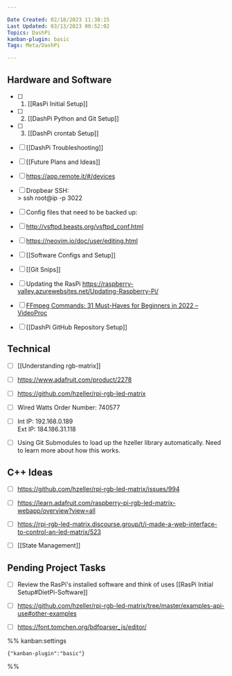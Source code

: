 ```yaml
---

Date Created: 02/18/2023 11:38:15
Last Updated: 03/13/2023 00:52:02
Topics: DashPi
kanban-plugin: basic
Tags: Meta/DashPi

---
```


## Hardware and Software

- [ ] 1. [[RasPi Initial Setup]]
- [ ] 2. [[DashPi Python and Git Setup]]
- [ ] 3. [[DashPi crontab Setup]]
- [ ] [[DashPi Troubleshooting]]
- [ ] [[Future Plans and Ideas]]
- [ ] https://app.remote.it/#/devices
- [ ] Dropbear SSH:<br>> ssh root@ip -p 3022
- [ ] Config files that need to be backed up:
- [ ] http://vsftpd.beasts.org/vsftpd_conf.html
- [ ] https://neovim.io/doc/user/editing.html
- [ ] [[Software Configs and Setup]]
- [ ] [[Git Snips]]
- [ ] Updating the RasPi https://raspberry-valley.azurewebsites.net/Updating-Raspberry-Pi/
- [ ] [FFmpeg Commands: 31 Must-Haves for Beginners in 2022 – VideoProc](https://www.videoproc.com/resource/ffmpeg-commands.htm)
- [ ] [[DashPi GitHub Repository Setup]]


## Technical

- [ ] [[Understanding rgb-matrix]]
- [ ] https://www.adafruit.com/product/2278
- [ ] https://github.com/hzeller/rpi-rgb-led-matrix
- [ ] Wired Watts Order Number: 740577
- [ ] Int IP: 192.168.0.189<br>Ext IP: 184.186.31.118
- [ ] Using Git Submodules to load up the hzeller library automatically. Need to learn more about how this works.


## C++ Ideas

- [ ] https://github.com/hzeller/rpi-rgb-led-matrix/issues/994
- [ ] https://learn.adafruit.com/raspberry-pi-rgb-led-matrix-webapp/overview?view=all
- [ ] https://rpi-rgb-led-matrix.discourse.group/t/i-made-a-web-interface-to-control-an-led-matrix/523
- [ ] [[State Management]]


## Pending Project Tasks

- [ ] Review the RasPi's installed software and think of uses [[RasPi Initial Setup#DietPi-Software]]
- [ ] https://github.com/hzeller/rpi-rgb-led-matrix/tree/master/examples-api-use#other-examples
- [ ] https://font.tomchen.org/bdfparser_js/editor/




%% kanban:settings
```
{"kanban-plugin":"basic"}
```
%%
